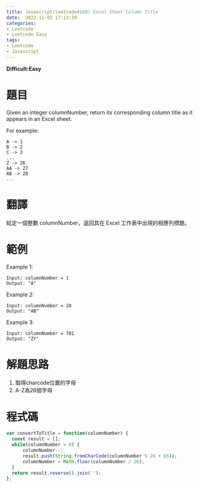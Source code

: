 ```yaml
---
title: Javascript(leetcode#168) Excel Sheet Column Title
date:  2022-11-02 17:13:39
categories: 
- Leetcode 
- Leetcode Easy 
tags:
- Leetcode
- Javascript
---
```


**Difficult:Easy**


# 題目
Given an integer columnNumber, return its corresponding column title as it appears in an Excel sheet.

For example:

```
A -> 1
B -> 2
C -> 3
...
Z -> 26
AA -> 27
AB -> 28 
...

```

<!--more-->

# 翻譯
給定一個整數 columnNumber，返回其在 Excel 工作表中出現的相應列標題。

# 範例

Example 1:
```
Input: columnNumber = 1
Output: "A"
```


Example 2:
```
Input: columnNumber = 28
Output: "AB"
```



Example 3:
```
Input: columnNumber = 701
Output: "ZY"
```



# 解題思路
1. 取得charcode位置的字母
2. A-Z為26個字母

# 程式碼

```javascript
var convertToTitle = function(columnNumber) {
  const result = [];
  while(columnNumber > 0) {        
      columnNumber--;
      result.push(String.fromCharCode(columnNumber % 26 + 65));
      columnNumber = Math.floor(columnNumber / 26);
  }    
  return result.reverse().join('');    
};
```